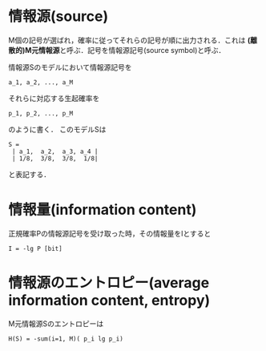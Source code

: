 # 情報源(source)
M個の記号が選ばれ，確率に従ってそれらの記号が順に出力される．これは
**(離散的)M元情報源**と呼ぶ．記号を情報源記号(source symbol)と呼ぶ．

情報源Sのモデルにおいて情報源記号を

```
a_1, a_2, ..., a_M
```

それらに対応する生起確率を

```
p_1, p_2, ..., p_M
```

のように書く．
このモデルSは

```
S =
 | a_1,  a_2,  a_3, a_4 |
 | 1/8,  3/8,  3/8,  1/8|
```

と表記する．

# 情報量(information content)
正規確率Pの情報源記号を受け取った時，その情報量をIとすると

```
I = -lg P [bit]
```

# 情報源のエントロピー(average information content, entropy)

M元情報源Sのエントロピーは

```
H(S) = -sum(i=1, M)( p_i lg p_i)
```


